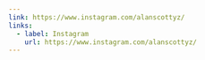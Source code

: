 ```yaml
---
link: https://www.instagram.com/alanscottyz/
links:
  - label: Instagram
    url: https://www.instagram.com/alanscottyz/
---
```

